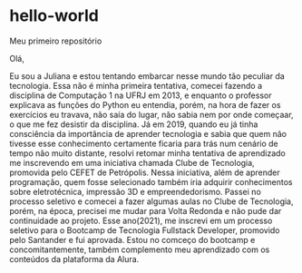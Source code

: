 # hello-world
Meu primeiro repositório


Olá,

Eu sou a Juliana e estou tentando embarcar nesse mundo tão peculiar da tecnologia. Essa não é minha primeira tentativa, comecei fazendo a disciplina de Computação 1 na UFRJ em 2013, e enquanto o professor explicava as funções do Python eu entendia, porém, na hora de fazer os exercícios eu travava, não saía do lugar, não sabia nem por onde começaar, o que me fez desistir da disciplina.
Já em 2019, quando eu já tinha consciência da importância de aprender tecnologia e sabia que quem não tivesse esse conhecimento certamente ficaria para trás num cenário de tempo não muito distante, resolvi retomar minha tentativa de aprendizado me inscrevendo em uma iniciativa chamada Clube de Tecnologia, promovida pelo CEFET de Petrópolis. Nessa iniciativa, além de aprender programação, quem fosse selecionado também iria adquirir conhecimentos sobre eletrotécnica, impressão 3D e empreendedorismo. Passei no processo seletivo e comecei a fazer algumas aulas no Clube de Tecnologia, porém, na época, precisei me mudar para Volta Redonda e não pude dar continuidade ao projeto.
Esse ano(2021), me inscrevi em um processo seletivo para o Bootcamp de Tecnologia Fullstack Developer, promovido pelo Santander e fui aprovada. Estou no comceço do bootcamp e concomitantemente, também complemento meu aprendizado com os conteúdos da plataforma da Alura.

